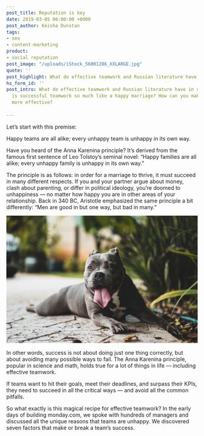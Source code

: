 ```yaml
---
post_title: Reputation is key
date: 2019-03-05 06:00:00 +0000
post_author: Keisha Dunstan
tags:
- seo
- content-marketing
product:
- social reputation
post_image: "/uploads/iStock_56001286_XXLARGE.jpg"
quote: ''
post_highlight: What do effective teamwork and Russian literature have in common?
hs_form_id: ''
post_intro: What do effective teamwork and Russian literature have in common? Why
  is successful teamwork so much like a happy marriage? How can you make teamwork
  more effective?

---
```

Let’s start with this premise:

Happy teams are all alike; every unhappy team is unhappy in its own way.

Have you heard of the Anna Karenina principle? It’s derived from the famous first sentence of Leo Tolstoy’s seminal novel: “Happy families are all alike; every unhappy family is unhappy in its own way.”

The principle is as follows: in order for a marriage to thrive, it must succeed in many different respects. If you and your partner argue about money, clash about parenting, or differ in political ideology, you’re doomed to unhappiness — no matter how happy you are in other areas of your relationship. Back in 340 BC, Aristotle emphasized the same principle a bit differently: “Men are good in but one way, but bad in many.”

![](/uploads/christopher-ayme-157131.jpg)

In other words, success is not about doing just one thing correctly, but about avoiding many possible ways to fail. The Anna Karenina principle, popular in science and math, holds true for a lot of things in life — including effective teamwork.

If teams want to hit their goals, meet their deadlines, and surpass their KPIs, they need to succeed in all the critical ways — and avoid all the common pitfalls.

So what exactly is this magical recipe for effective teamwork? In the early days of building monday.com, we spoke with hundreds of managers and discussed all the unique reasons that teams are unhappy. We discovered seven factors that make or break a team’s success.